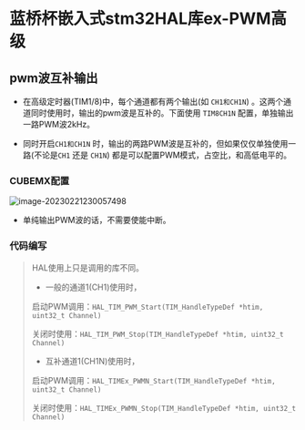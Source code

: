 # 蓝桥杯嵌入式stm32HAL库ex-PWM高级

## pwm波互补输出

- 在高级定时器(TIM1/8)中，每个通道都有两个输出(如 `CH1和CH1N`) 。这两个通道同时使用时，输出的pwm波是互补的。下面使用 `TIM8CH1N` 配置，单独输出一路PWM波2kHz。

- 同时开启`CH1和CH1N` 时，输出的两路PWM波是互补的，但如果仅仅单独使用一路(不论是`CH1` 还是 `CH1N`) 都是可以配置PWM模式，占空比，和高低电平的。

### CUBEMX配置

![image-20230221230057498](https://sheep-photo.oss-cn-shenzhen.aliyuncs.com/img/202302212301163.png)

- 单纯输出PWM波的话，不需要使能中断。

### 代码编写

>HAL使用上只是调用的库不同。
>
>- 一般的通道1(CH1)使用时，
>
>  启动PWM调用：`HAL_TIM_PWM_Start(TIM_HandleTypeDef *htim, uint32_t Channel)`
>
>  关闭时使用：`HAL_TIM_PWM_Stop(TIM_HandleTypeDef *htim, uint32_t Channel)`
>
>- 互补通道1(CH1N)使用时，
>
>  启动PWM调用：`HAL_TIMEx_PWMN_Start(TIM_HandleTypeDef *htim, uint32_t Channel)`
>
>  关闭时使用：`HAL_TIMEx_PWMN_Stop(TIM_HandleTypeDef *htim, uint32_t Channel)`